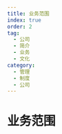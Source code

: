 ```yaml
---
title: 业务范围
index: true
order: 2
tag:
  - 公司
  - 简介
  - 业务
  - 文化
category:
  - 管理
  - 制度
  - 公司
---
```


# 业务范围

